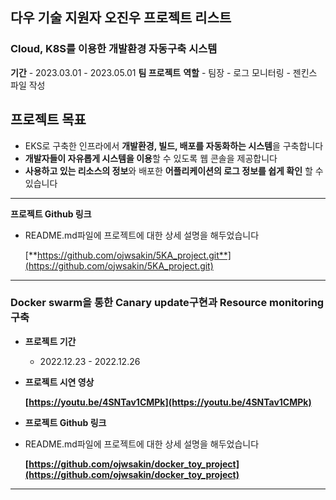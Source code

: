 ## 다우 기술 지원자 오진우 프로젝트 리스트
### Cloud, K8S를 이용한 개발환경 자동구축 시스템

**기간**
    - 2023.03.01 - 2023.05.01
**팀 프로젝트**
**역할**
    - 팀장
    - 로그 모니터링
    - 젠킨스 파일 작성
## 프로젝트 목표

- EKS로 구축한 인프라에서 **개발환경, 빌드, 배포를 자동화하는 시스템**을 구축합니다
- **개발자들이 자유롭게 시스템을 이용**할 수 있도록 웹 콘솔을 제공합니다
- **사용하고 있는 리소스의 정보**와 배포한 **어플리케이션의 로그 정보를 쉽게 확인** 할 수있습니다
---
**프로젝트 Github 링크**
- README.md파일에 프로젝트에 대한 상세 설명을 해두었습니다
    
    [**https://github.com/ojwsakin/5KA_project.git**](https://github.com/ojwsakin/5KA_project.git)
    

---

### Docker swarm을 통한 Canary update구현과 Resource monitoring 구축

- **프로젝트 기간**
    - 2022.12.23 - 2022.12.26
    
- **프로젝트 시연 영상**
    
    **[https://youtu.be/4SNTav1CMPk](https://youtu.be/4SNTav1CMPk)**
    
- **프로젝트 Github 링크**
- README.md파일에 프로젝트에 대한 상세 설명을 해두었습니다
    
    **[https://github.com/ojwsakin/docker_toy_project](https://github.com/ojwsakin/docker_toy_project)**
    

---
